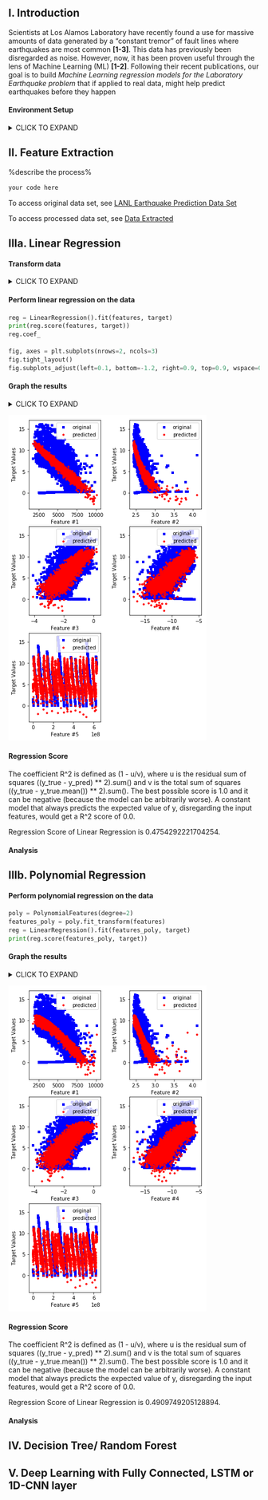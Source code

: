 ## I. Introduction
Scientists at Los Alamos Laboratory have recently found a use for massive amounts of data generated by a “constant tremor” of fault lines where earthquakes are most common **[1-3]**. This data has previously been disregarded as noise. However, now, it has been proven useful through the lens of Machine Learning (ML) **[1-2]**. Following their recent publications, our goal is to build _Machine Learning regression models for the Laboratory Earthquake problem_ that if applied to real data, might help predict earthquakes before they happen

#### Environment Setup
<details><summary>CLICK TO EXPAND</summary>
<p>
  
```markdown
import os
from scipy import ndimage, misc
from matplotlib import pyplot as plt
import numpy as np
from sklearn.datasets import load_boston, load_diabetes, load_digits, load_breast_cancer
from keras.datasets import mnist
import pandas as pd
from sklearn.linear_model import LinearRegression
from sklearn.preprocessing import PolynomialFeatures
```

</p>
</details>

## II. Feature Extraction
%describe the process%

```python
your code here
```
To access original data set, see [LANL Earthquake Prediction Data Set](https://www.kaggle.com/c/LANL-Earthquake-Prediction/data)

To access processed data set, see [Data Extracted](extract_train_full.csv)

## IIIa. Linear Regression
#### Transform data
<details><summary>CLICK TO EXPAND</summary>
<p>
  
```python
train = pd.read_csv("extract_train_full.csv", delimiter = ',')
dataset = train.as_matrix()
features = dataset[0:dataset.shape[0], 1:6]
target = dataset[0:dataset.shape[0], 6]
```

</p>
</details>

#### Perform linear regression on the data

```python
reg = LinearRegression().fit(features, target)
print(reg.score(features, target))
reg.coef_

fig, axes = plt.subplots(nrows=2, ncols=3)
fig.tight_layout()
fig.subplots_adjust(left=0.1, bottom=-1.2, right=0.9, top=0.9, wspace=0.4, hspace=0.2)
```

#### Graph the results

<details><summary>CLICK TO EXPAND</summary>
<p>
 
```python
plt.subplot(321)
plt.ylabel("Target Values")
plt.xlabel("Feature #1")
plt.scatter(features[:,0], target, s=10, c='b', marker="s", label='original')
plt.scatter(features[:,0], reg.predict(features),  s=10, c='r', marker="o", label='predicted')
plt.legend(loc='upper right');

plt.subplot(322)
plt.ylabel("Target Values")
plt.xlabel("Feature #2")
plt.scatter(features[:,1], target, s=10, c='b', marker="s", label='original')
plt.scatter(features[:,1], reg.predict(features),  s=10, c='r', marker="o", label='predicted')
plt.legend(loc='upper right');

plt.subplot(323)
plt.ylabel("Target Values")
plt.xlabel("Feature #3")
plt.scatter(features[:,2], target, s=10, c='b', marker="s", label='original')
plt.scatter(features[:,2], reg.predict(features),  s=10, c='r', marker="o", label='predicted')
plt.legend(loc='upper right');

plt.subplot(324)
plt.ylabel("Target Values")
plt.xlabel("Feature #4")
plt.scatter(features[:,3], target, s=10, c='b', marker="s", label='original')
plt.scatter(features[:,3], reg.predict(features),  s=10, c='r', marker="o", label='predicted')
plt.legend(loc='upper right');

plt.subplot(325)
plt.ylabel("Target Values")
plt.xlabel("Feature #5")
plt.scatter(features[:,4], target, s=10, c='b', marker="s", label='original')
plt.scatter(features[:,4], reg.predict(features),  s=10, c='r', marker="o", label='predicted')
plt.legend(loc='upper right');
```

</p>
</details>

![Linear Regression](https://github.com/hoangtung167/cx4240/blob/master/Linear%20Regression.png)

#### Regression Score
The coefficient R^2 is defined as (1 - u/v), where u is the residual sum of squares ((y_true - y_pred) ** 2).sum() and v is the total sum of squares ((y_true - y_true.mean()) ** 2).sum(). The best possible score is 1.0 and it can be negative (because the model can be arbitrarily worse). A constant model that always predicts the expected value of y, disregarding the input features, would get a R^2 score of 0.0.

Regression Score of Linear Regression is 0.4754292221704254.

#### Analysis

## IIIb. Polynomial Regression
#### Perform polynomial regression on the data


 
```python
poly = PolynomialFeatures(degree=2)
features_poly = poly.fit_transform(features)
reg = LinearRegression().fit(features_poly, target)
print(reg.score(features_poly, target))
```

#### Graph the results

<details><summary>CLICK TO EXPAND</summary>
<p>
  
```python
fig, axes = plt.subplots(nrows=2, ncols=3)
fig.tight_layout()
fig.subplots_adjust(left=0.1, bottom=-1.2, right=0.9, top=0.9, wspace=0.4, hspace=0.2)

plt.subplot(321)
plt.ylabel("Target Values")
plt.xlabel("Feature #1")
plt.scatter(features[:,0], target, s=10, c='b', marker="s", label='original')
plt.scatter(features[:,0], reg.predict(features_poly),  s=10, c='r', marker="o", label='predicted')
plt.legend(loc='upper right');

plt.subplot(322)
plt.ylabel("Target Values")
plt.xlabel("Feature #2")
plt.scatter(features[:,1], target, s=10, c='b', marker="s", label='original')
plt.scatter(features[:,1], reg.predict(features_poly),  s=10, c='r', marker="o", label='predicted')
plt.legend(loc='upper right');

plt.subplot(323)
plt.ylabel("Target Values")
plt.xlabel("Feature #3")
plt.scatter(features[:,2], target, s=10, c='b', marker="s", label='original')
plt.scatter(features[:,2], reg.predict(features_poly),  s=10, c='r', marker="o", label='predicted')
plt.legend(loc='upper right');

plt.subplot(324)
plt.ylabel("Target Values")
plt.xlabel("Feature #4")
plt.scatter(features[:,3], target, s=10, c='b', marker="s", label='original')
plt.scatter(features[:,3], reg.predict(features_poly),  s=10, c='r', marker="o", label='predicted')
plt.legend(loc='upper right');

plt.subplot(325)
plt.ylabel("Target Values")
plt.xlabel("Feature #5")
plt.scatter(features[:,4], target, s=10, c='b', marker="s", label='original')
plt.scatter(features[:,4], reg.predict(features_poly),  s=10, c='r', marker="o", label='predicted')
plt.legend(loc='upper right');
```

</p>
</details>

![Polynomial Regression](https://github.com/hoangtung167/cx4240/blob/master/Polynomial%20Regression.png)

#### Regression Score
The coefficient R^2 is defined as (1 - u/v), where u is the residual sum of squares ((y_true - y_pred) ** 2).sum() and v is the total sum of squares ((y_true - y_true.mean()) ** 2).sum(). The best possible score is 1.0 and it can be negative (because the model can be arbitrarily worse). A constant model that always predicts the expected value of y, disregarding the input features, would get a R^2 score of 0.0.

Regression Score of Linear Regression is 0.4909749205128894.

#### Analysis

## IV. Decision Tree/ Random Forest

## V. Deep Learning with Fully Connected, LSTM or 1D-CNN layer
